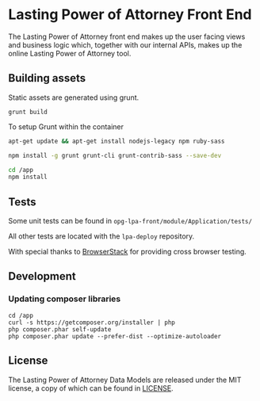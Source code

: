 # Lasting Power of Attorney Front End

The Lasting Power of Attorney front end makes up the user facing views and business logic which, together with our internal APIs, makes up the online Lasting Power of Attorney tool.

## Building assets

Static assets are generated using grunt.

`grunt build`

To setup Grunt within the container
```bash
apt-get update && apt-get install nodejs-legacy npm ruby-sass

npm install -g grunt grunt-cli grunt-contrib-sass --save-dev

cd /app
npm install

```

## Tests

Some unit tests can be found in `opg-lpa-front/module/Application/tests/`

All other tests are located with the `lpa-deploy` repository.

With special thanks to [BrowserStack](https://www.browserstack.com) for providing cross browser testing.

## Development

### Updating composer libraries

    cd /app
    curl -s https://getcomposer.org/installer | php
    php composer.phar self-update
    php composer.phar update --prefer-dist --optimize-autoloader

## License

The Lasting Power of Attorney Data Models are released under the MIT license, a copy of which can be found in [LICENSE](LICENSE).

